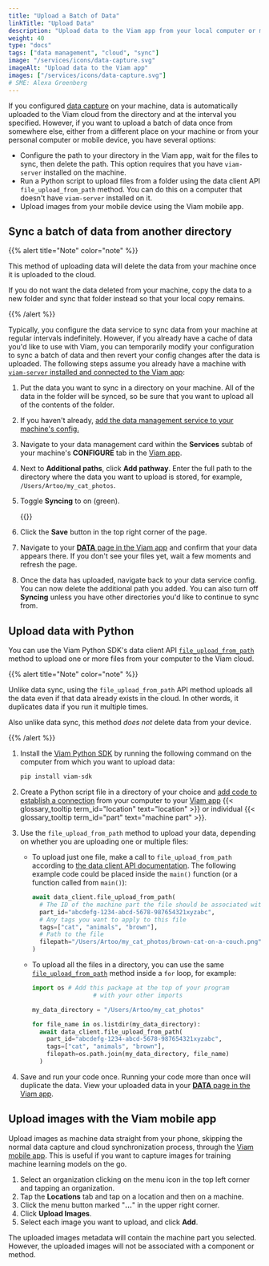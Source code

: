 ```yaml
---
title: "Upload a Batch of Data"
linkTitle: "Upload Data"
description: "Upload data to the Viam app from your local computer or mobile device using the data client API, Viam CLI, or Viam mobile app."
weight: 40
type: "docs"
tags: ["data management", "cloud", "sync"]
image: "/services/icons/data-capture.svg"
imageAlt: "Upload data to the Viam app"
images: ["/services/icons/data-capture.svg"]
# SME: Alexa Greenberg
---
```


If you configured [data capture](/data/capture/) on your machine, data is automatically uploaded to the Viam cloud from the directory and at the interval you specified.
However, if you want to upload a batch of data once from somewhere else, either from a different place on your machine or from your personal computer or mobile device, you have several options:

- Configure the path to your directory in the Viam app, wait for the files to sync, then delete the path.
  This option requires that you have `viam-server` installed on the machine.
- Run a Python script to upload files from a folder using the data client API `file_upload_from_path` method.
  You can do this on a computer that doesn't have `viam-server` installed on it.
- Upload images from your mobile device using the Viam mobile app.

## Sync a batch of data from another directory

{{% alert title="Note" color="note" %}}

This method of uploading data will delete the data from your machine once it is uploaded to the cloud.

If you do not want the data deleted from your machine, copy the data to a new folder and sync that folder instead so that your local copy remains.

{{% /alert %}}

Typically, you configure the data service to sync data from your machine at regular intervals indefinitely.
However, if you already have a cache of data you'd like to use with Viam, you can temporarily modify your configuration to sync a batch of data and then revert your config changes after the data is uploaded.
The following steps assume you already have a machine with [`viam-server` installed and connected to the Viam app](/get-started/installation/):

1. Put the data you want to sync in a directory on your machine.
   All of the data in the folder will be synced, so be sure that you want to upload all of the contents of the folder.
2. If you haven't already, [add the data management service to your machine's config.](/data/capture/#add-the-data-management-service)
3. Navigate to your data management card within the **Services** subtab of your machine's **CONFIGURE** tab in the [Viam app](https://app.viam.com).
4. Next to **Additional paths**, click **Add pathway**.
   Enter the full path to the directory where the data you want to upload is stored, for example, `/Users/Artoo/my_cat_photos`.
5. Toggle **Syncing** to on (green).

   {{<imgproc src="/data/data-sync-temp.png" resize="x1100" declaredimensions=true alt="Data service configured in the Viam app as described." >}}

6. Click the **Save** button in the top right corner of the page.
7. Navigate to your [**DATA** page in the Viam app](https://app.viam.com/data/view) and confirm that your data appears there.
   If you don't see your files yet, wait a few moments and refresh the page.
8. Once the data has uploaded, navigate back to your data service config.
   You can now delete the additional path you added.
   You can also turn off **Syncing** unless you have other directories you'd like to continue to sync from.

## Upload data with Python

You can use the Viam Python SDK's data client API [`file_upload_from_path`](/build/program/apis/data-client/#fileuploadfrompath) method to upload one or more files from your computer to the Viam cloud.

{{% alert title="Note" color="note" %}}

Unlike data sync, using the `file_upload_from_path` API method uploads all the data even if that data already exists in the cloud.
In other words, it duplicates data if you run it multiple times.

Also unlike data sync, this method _does not_ delete data from your device.

{{% /alert %}}

1. Install the [Viam Python SDK](https://python.viam.dev/) by running the following command on the computer from which you want to upload data:

   ```sh {class="command-line" data-prompt="$"}
   pip install viam-sdk
   ```

2. Create a Python script file in a directory of your choice and [add code to establish a connection](/build/program/apis/data-client/#establish-a-connection) from your computer to your [Viam app](https://app.viam.com) {{< glossary_tooltip term_id="location" text="location" >}} or individual {{< glossary_tooltip term_id="part" text="machine part" >}}.

3. Use the `file_upload_from_path` method to upload your data, depending on whether you are uploading one or multiple files:

   - To upload just one file, make a call to `file_upload_from_path` according to [the data client API documentation](/build/program/apis/data-client/#fileuploadfrompath).
     The following example code could be placed inside the `main()` function (or a function called from `main()`):

     ```python {class="line-numbers linkable-line-numbers"}
     await data_client.file_upload_from_path(
       # The ID of the machine part the file should be associated with
       part_id="abcdefg-1234-abcd-5678-987654321xyzabc",
       # Any tags you want to apply to this file
       tags=["cat", "animals", "brown"],
       # Path to the file
       filepath="/Users/Artoo/my_cat_photos/brown-cat-on-a-couch.png"
     )
     ```

   - To upload all the files in a directory, you can use the same [`file_upload_from_path`](/build/program/apis/data-client/#fileuploadfrompath) method inside a `for` loop, for example:

     ```python {class="line-numbers linkable-line-numbers"}
     import os # Add this package at the top of your program
                      # with your other imports

     my_data_directory = "/Users/Artoo/my_cat_photos"

     for file_name in os.listdir(my_data_directory):
       await data_client.file_upload_from_path(
         part_id="abcdefg-1234-abcd-5678-987654321xyzabc",
         tags=["cat", "animals", "brown"],
         filepath=os.path.join(my_data_directory, file_name)
       )
     ```

4. Save and run your code once.
   Running your code more than once will duplicate the data.
   View your uploaded data in your [**DATA** page in the Viam app](https://app.viam.com/data/view).

## Upload images with the Viam mobile app

Upload images as machine data straight from your phone, skipping the normal data capture and cloud synchronization process, through the [Viam mobile app](/fleet/#the-viam-mobile-app).
This is useful if you want to capture images for training machine learning models on the go.

1. Select an organization clicking on the menu icon in the top left corner and tapping an organization.
2. Tap the **Locations** tab and tap on a location and then on a machine.
3. Click the menu button marked "**...**" in the upper right corner.
4. Click **Upload Images**.
5. Select each image you want to upload, and click **Add**.

The uploaded images metadata will contain the machine part you selected.
However, the uploaded images will not be associated with a component or method.
